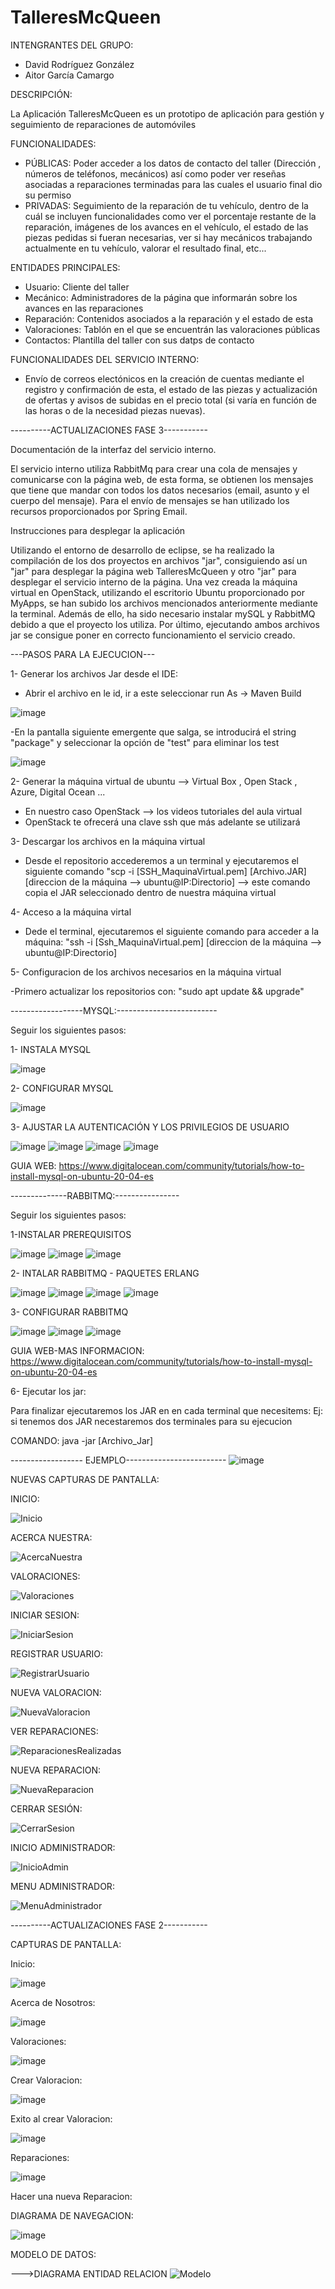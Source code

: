 # TalleresMcQueen

INTENGRANTES DEL GRUPO:
 - David Rodríguez González
 - Aitor García Camargo
 
DESCRIPCIÓN:

La Aplicación TalleresMcQueen es un prototipo de aplicación para gestión y seguimiento de reparaciones de automóviles

FUNCIONALIDADES:
 - PÚBLICAS: Poder acceder a los datos de contacto del taller (Dirección , números de teléfonos, mecánicos) así como poder ver reseñas asociadas a reparaciones terminadas para las cuales el usuario final dio su permiso
 - PRIVADAS: Seguimiento de la reparación de tu vehículo, dentro de la cuál se incluyen funcionalidades como ver el porcentaje restante de la reparación, imágenes de los avances en el vehículo, el estado de las piezas pedidas si fueran necesarias, ver si hay mecánicos trabajando actualmente en tu vehículo, valorar el resultado final, etc...

ENTIDADES PRINCIPALES:
  - Usuario: Cliente del taller
  - Mecánico: Administradores de la página que informarán sobre los avances en las reparaciones
  - Reparación: Contenidos asociados a la reparación y el estado de esta
  - Valoraciones: Tablón en el que se encuentrán las valoraciones públicas
  - Contactos: Plantilla del taller con sus datps de contacto
 
FUNCIONALIDADES DEL SERVICIO INTERNO:
 - Envío de correos electónicos en la creación de cuentas mediante el registro y confirmación de esta, el estado de las piezas y actualización de ofertas y avisos de subidas en el precio total (si varía en función de las horas o de la necesidad piezas nuevas).

----------ACTUALIZACIONES FASE 3-----------

Documentación de la interfaz del servicio interno.

El servicio interno utiliza RabbitMq para crear una cola de mensajes y comunicarse con la página web, de esta forma, se obtienen los mensajes que tiene que mandar con todos los datos necesarios (email, asunto y el cuerpo del mensaje). Para el envío de mensajes se han utilizado los recursos proporcionados por Spring Email.

Instrucciones para desplegar la aplicación

Utilizando el entorno de desarrollo de eclipse, se ha realizado la compilación de los dos proyectos en archivos "jar", consiguiendo así un "jar" para desplegar la página web TalleresMcQueen y otro "jar" para desplegar el servicio interno de la página. Una vez creada la máquina virtual en OpenStack, utilizando el escritorio Ubuntu proporcionado por MyApps, se han subido los archivos mencionados anteriormente mediante la terminal. Además de ello, ha sido necesario instalar mySQL y RabbitMQ debido a que el proyecto los utiliza. Por último, ejecutando ambos archivos jar se consigue poner en correcto funcionamiento el servicio creado.

---PASOS PARA LA EJECUCION---

1- Generar los archivos Jar desde el IDE:

- Abrir el archivo en le id, ir a este seleccionar run As -> Maven Build

![image](https://user-images.githubusercontent.com/123817881/228230262-fcfe5717-8b1a-473b-97d3-41c68adf4b6c.png)

-En la pantalla siguiente emergente que salga, se introducirá el string "package" y seleccionar la opción de "test" para eliminar los test 

![image](https://user-images.githubusercontent.com/123817881/228230379-9df81c5f-9483-4776-b456-b1414c2e553e.png)

2- Generar la máquina virtual de ubuntu --> Virtual Box , Open Stack , Azure, Digital Ocean ...

  - En nuestro caso OpenStack --> los videos tutoriales del aula virtual
  - OpenStack te ofrecerá una clave ssh que más adelante se utilizará 

3- Descargar los archivos en la máquina virtual

- Desde el repositorio accederemos a un terminal y ejecutaremos el siguiente comando "scp -i [SSH_MaquinaVirtual.pem] [Archivo.JAR] [direccion de la máquina --> ubuntu@IP:Directorio] --> este comando copia el JAR seleccionado dentro de nuestra máquina virtual

4- Acceso a la máquina virtal

 - Dede el terminal, ejecutaremos el siguiente comando para acceder a la máquina: "ssh -i [Ssh_MaquinaVirtual.pem] [direccion de la máquina --> ubuntu@IP:Directorio] 

5- Configuracion de los archivos necesarios en la máquina virtual

 -Primero actualizar los repositorios con: "sudo apt update && upgrade"

 ------------------MYSQL:-------------------------

Seguir los siguientes pasos:

 1- INSTALA MYSQL
 
 ![image](https://user-images.githubusercontent.com/123817881/228233738-ca85f779-4bcc-41ca-ab1a-b9891a58bf97.png)
 
 2- CONFIGURAR MYSQL
 
 ![image](https://user-images.githubusercontent.com/123817881/228233807-959ff0c0-cbb2-4f47-bd8b-69c661038e10.png)
 
 3- AJUSTAR LA AUTENTICACIÓN Y LOS PRIVILEGIOS DE USUARIO
 
 ![image](https://user-images.githubusercontent.com/123817881/228233886-8e3e3afe-fbcd-44bb-8f11-4b4e3a0e053b.png)
 ![image](https://user-images.githubusercontent.com/123817881/228233947-7ecc8c93-79e3-440d-be70-ae15d4921241.png)
 ![image](https://user-images.githubusercontent.com/123817881/228234286-261eb6e8-f82f-4de4-be12-7d7ba2a4852a.png)
 ![image](https://user-images.githubusercontent.com/123817881/228234348-c00768fc-3f4c-4492-a5bb-7b862e64d80a.png)

 
 GUIA WEB:
 https://www.digitalocean.com/community/tutorials/how-to-install-mysql-on-ubuntu-20-04-es
 

 
--------------RABBITMQ:----------------

Seguir los siguientes pasos:

 1-INSTALAR PREREQUISITOS
 
 ![image](https://user-images.githubusercontent.com/123817881/228235150-5f5fd0b7-0d86-44c3-972a-9d11fabbbcfa.png)
 ![image](https://user-images.githubusercontent.com/123817881/228235188-60438c28-a15e-4e76-bf9f-dbcfaed7bdbf.png)
 ![image](https://user-images.githubusercontent.com/123817881/228235259-93ad4c46-026e-4f8f-a88c-c630bbeeb554.png)

 
 2- INTALAR RABBITMQ - PAQUETES ERLANG
 
 ![image](https://user-images.githubusercontent.com/123817881/228234871-d5382191-cfad-4b4c-aa1b-20cb8412631e.png)
 ![image](https://user-images.githubusercontent.com/123817881/228234897-bfb31ee5-48e0-4fc4-8fca-db1df93f248a.png)
 ![image](https://user-images.githubusercontent.com/123817881/228234962-fb0a10a8-6da4-4de1-b7b2-e5f69e886461.png)
 ![image](https://user-images.githubusercontent.com/123817881/228234998-d1d78e9b-1e1d-4424-924d-3424c1c602a1.png)
  
 3- CONFIGURAR RABBITMQ

 ![image](https://user-images.githubusercontent.com/123817881/228235543-6be41de7-47ca-47a3-b776-8ffee880e2ee.png)
 ![image](https://user-images.githubusercontent.com/123817881/228235581-30c5fe31-17df-4355-8911-a506353162a1.png)
 ![image](https://user-images.githubusercontent.com/123817881/228235625-b21b0751-2561-4e61-9b3c-02a983f74619.png)


 GUIA WEB-MAS INFORMACION:
 https://www.digitalocean.com/community/tutorials/how-to-install-mysql-on-ubuntu-20-04-es
 
6- Ejecutar los jar:

Para  finalizar ejecutaremos los JAR en en cada terminal que necesitems: Ej: si tenemos dos JAR necestaremos dos terminales para su ejecucion
 
 COMANDO: java -jar [Archivo_Jar]
 
------------------ EJEMPLO-------------------------
 ![image](https://user-images.githubusercontent.com/123817881/228233363-e2cc4ede-f259-41bc-9c8b-a00e0c7cbaa6.png)


NUEVAS CAPTURAS DE PANTALLA:

INICIO:

![Inicio](https://user-images.githubusercontent.com/123817881/228057698-b2f439bb-ddce-46e0-a3b8-66bbbfc51910.png)

ACERCA NUESTRA:

![AcercaNuestra](https://user-images.githubusercontent.com/123817881/228058086-b1c89da5-744e-4a06-983f-b8117587ee9b.png)

VALORACIONES:

![Valoraciones](https://user-images.githubusercontent.com/123817881/228058132-a24d9c0e-318e-4440-b557-315dcb7363e3.png)

INICIAR SESION:

![IniciarSesion](https://user-images.githubusercontent.com/123817881/228058174-b345f8ac-2c20-43ef-874e-072a0ee315f2.png)

REGISTRAR USUARIO:

![RegistrarUsuario](https://user-images.githubusercontent.com/123817881/228058330-6cde7e61-18ea-4f58-87d6-afe44d3bc85c.png)

NUEVA VALORACION:

![NuevaValoracion](https://user-images.githubusercontent.com/123817881/228058302-871b86e2-2f40-43dc-ba1d-1bcb898e0042.png)

VER REPARACIONES:

![ReparacionesRealizadas](https://user-images.githubusercontent.com/123817881/228058312-7756bd25-d6d9-4e5f-af81-f43eae2cff66.png)

NUEVA REPARACION:

![NuevaReparacion](https://user-images.githubusercontent.com/123817881/228058290-eafb0a6d-58ee-485f-8bf9-8391f80a0f10.png)

CERRAR SESIÓN:

![CerrarSesion](https://user-images.githubusercontent.com/123817881/228058226-e21e6210-2e17-4e31-8bb6-972bcb8f4555.png)

INICIO ADMINISTRADOR:

![InicioAdmin](https://user-images.githubusercontent.com/123817881/228058264-92b10b68-efc5-4125-acdc-94fb58d56c58.png)

MENU ADMINISTRADOR:

![MenuAdministrador](https://user-images.githubusercontent.com/123817881/228058278-048abafb-4b5d-47cc-8003-93a4719e5cac.png)




----------ACTUALIZACIONES FASE 2-----------

CAPTURAS DE PANTALLA:

Inicio:

![image](https://user-images.githubusercontent.com/119364189/221859059-6ac7daec-92f0-4aa1-a8cd-fae9b5781c42.png)


Acerca de Nosotros:

![image](https://user-images.githubusercontent.com/119364189/221859204-d12b7ae3-1d58-4d40-be0c-e6ef460872cf.png)

Valoraciones:

![image](https://user-images.githubusercontent.com/119364189/221859309-0a76a56e-21a6-4791-8d6f-fe3cacb32141.png)

  
  Crear Valoracion:
  
 ![image](https://user-images.githubusercontent.com/119364189/221859380-4a3eba18-176f-49c1-95c5-aa589a866a24.png)

  Exito al crear Valoracion:
 
  ![image](https://user-images.githubusercontent.com/119364189/221859466-2fbe5904-332c-4a39-a4f4-2c4b1c249dc4.png)

Reparaciones:

![image](https://user-images.githubusercontent.com/119364189/221859548-1286b8f9-eee1-45f6-a637-c3bf42566052.png)


  Hacer una nueva Reparacion:
  

DIAGRAMA DE NAVEGACION:

![image](https://user-images.githubusercontent.com/119364189/221834298-f54f2eb1-139c-4b41-8cd1-0cc26d0940e7.png)


MODELO DE DATOS:
 
 --->DIAGRAMA ENTIDAD RELACION
 ![Modelo](https://user-images.githubusercontent.com/123817881/221811846-f557af82-69d2-4278-9ab9-7c29493e3325.png)

